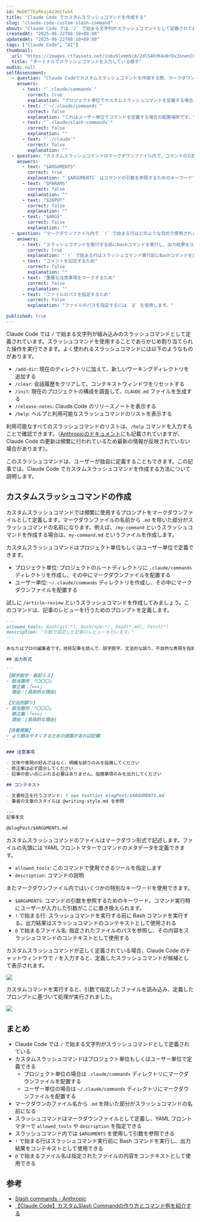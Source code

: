 ```yaml
---
id: MwDKTTEpRkqjAUJmIfwkA
title: "Claude Code でカスタムスラッシュコマンドを作成する"
slug: "claude-code-custom-slash-command"
about: "Claude Code では `/` で始まる文字列がスラッシュコマンドとして定義されておりあらかじめ割り当てられた操作を実行できます。スラッシュコマンドはユーザーが独自に定義することもできます。この記事では、Claude Code でカスタムスラッシュコマンドを作成する方法について説明します。"
createdAt: "2025-06-22T08:10+09:00"
updatedAt: "2025-06-22T08:10+09:00"
tags: ["Claude Code", "AI"]
thumbnail:
  url: "https://images.ctfassets.net/in6v9lxmm5c8/2dlS4hYK4u0rDx3snenCHT/b6fe043d8582c9b4b8a60c59609a56bf/claude_code_thumbnail.svg"
  title: "ターミナルでスラッシュコマンドを入力している様子"
audio: null
selfAssessment:
  - question: "Claude Codeでカスタムスラッシュコマンドを作成する際、マークダウンファイルをどこに配置すればプロジェクト単位でコマンドを定義できますか？"
    answers:
      - text: "`.claude/commands`"
        correct: true
        explanation: "プロジェクト単位でカスタムスラッシュコマンドを定義する場合は、プロジェクトのルートディレクトリに `.claude/commands` ディレクトリを作成し、その中にマークダウンファイルを配置します。"
      - text: "`~/.claude/commands`"
        correct: false
        explanation: "これはユーザー単位でコマンドを定義する場合の配置場所です。"
      - text: "`.claude/slash-commands`"
        correct: false
        explanation: ""
      - text: "`./claude`"
        correct: false
        explanation: ""
  - question: "カスタムスラッシュコマンドのマークダウンファイル内で、コマンドの引数を参照するために使用するキーワードは何ですか？"
    answers:
      - text: "$ARGUMENTS"
        correct: true
        explanation: "`$ARGUMENTS` はコマンドの引数を参照するためのキーワードで、コマンド実行時にユーザーが入力した引数がここに置き換えられます。"
      - text: "$PARAMS"
        correct: false
        explanation: ""
      - text: "$INPUT"
        correct: false
        explanation: ""
      - text: "$ARGS"
        correct: false
        explanation: ""
  - question: "マークダウンファイル内で `!` で始まる行はどのような目的で使用されますか？"
    answers:
      - text: "スラッシュコマンドを実行する前にBashコマンドを実行し、出力結果をスラッシュコマンドのコンテキストとして使用する"
        correct: true
        explanation: "`!` で始まる行はスラッシュコマンド実行前にBashコマンドを実行し、その出力結果をコンテキストとして使用できます。"
      - text: "コメントを記述するため"
        correct: false
        explanation: ""
      - text: "重要な注意事項をマークするため"
        correct: false
        explanation: ""
      - text: "ファイルのパスを指定するため"
        correct: false
        explanation: "ファイルのパスを指定するには `@` を使用します。"

published: true
---
```


Claude Code では `/` で始まる文字列が組み込みのスラッシュコマンドとして定義されています。スラッシュコマンドを使用することであらかじめ割り当てられた操作を実行できます。よく使われるスラッシュコマンドには以下のようなものがあります。

- `/add-dir`: 現在のディレクトリに加えて、新しいワーキングディレクトリを追加する
- `/clear`: 会話履歴をクリアして、コンテキストウィンドウをリセットする
- `/init`: 現在のプロジェクトの構成を調査して、`CLAUDE.md` ファイルを生成する
- `/release-notes`: Claude Code のリリースノートを表示する
- `/help`: ヘルプと利用可能なスラッシュコマンドのリストを表示する

利用可能なすべてのスラッシュコマンドのリストは、`/help` コマンドを入力することで確認できます。（[Anthropicのドキュメント](https://docs.anthropic.com/en/docs/claude-code/slash-commands)にも記載されていますが、Claude Code の更新は頻繁に行われているため最新の情報が反映されていない場合があります）。

このスラッシュコマンドは、ユーザーが独自に定義することもできます。この記事では、Claude Code でカスタムスラッシュコマンドを作成する方法について説明します。

## カスタムスラッシュコマンドの作成

カスタムスラッシュコマンドでは頻繁に使用するプロンプトをマークダウンファイルとして定義します。マークダウンファイルの名前から `.md` を除いた部分がスラッシュコマンドの名前になります。例えば、`/my-command` というスラッシュコマンドを作成する場合は、`my-command.md` というファイルを作成します。

カスタムスラッシュコマンドはプロジェクト単位もしくはユーザー単位で定義できます。

- プロジェクト単位: プロジェクトのルートディレクトリに `.claude/commands` ディレクトリを作成し、その中にマークダウンファイルを配置する
- ユーザー単位: `~/.claude/commands` ディレクトリを作成し、その中にマークダウンファイルを配置する

試しに `/article-review` というスラッシュコマンドを作成してみましょう。このコマンドは、記事のレビューを行うためのプロンプトを定義します。

~~~.claude/commands/article-review.md
---
allowed_tools: Bash(git:*), Bash(npm:*), Read(*.md), Fetch(*)
description: "引数で指定した記事のレビューを行います。"
---

あなたはプロの編集者です。技術記事を読んで、誤字脱字、文法的な誤り、不自然な表現を指摘してください。

## 出力形式

```
【誤字脱字・表記ミス】
- 該当箇所：「〇〇〇」
  修正案：「×××」
  理由：[具体的な理由]

【文法的誤り】
- 該当箇所：「〇〇〇」
  修正案：「×××」
  理由：[具体的な理由]

【改善提案】
- より読みやすくするための提案があれば記載
```

### 注意事項

- 文体や表現の好みではなく、明確な誤りのみを指摘してください
- 修正案は必ず提示してください
- 記事の良い点にふれる必要はありません。指摘事項のみを出力してください

## コンテキスト

- 文書校正を行うコマンド: !`npx textlint blogPost/$ARGUMENTS.md`
- 筆者の文章のスタイルは @writing-style.md を参照

---
記事本文

@blogPost/$ARGUMENTS.md
~~~

カスタムスラッシュコマンドのファイルはマークダウン形式で記述します。ファイルの先頭には YAML フロントマターでコマンドのメタデータを定義できます。

- `allowed_tools`: このコマンドで使用できるツールを指定します
- `description`: コマンドの説明

またマークダウンファイル内ではいくつかの特別なキーワードを使用できます。

- `$ARGUMENTS`: コマンドの引数を参照するためのキーワード。コマンド実行時にユーザーが入力した引数がここに置き換えられます。
- `!` で始まる行: スラッシュコマンドを実行する前に Bash コマンドを実行する。出力結果はスラッシュコマンドのコンテキストとして使用される
- `@` で始まるファイル名: 指定されたファイルのパスを参照し、その内容をスラッシュコマンドのコンテキストとして使用する

カスタムスラッシュコマンドが正しく定義されている場合、Claude Code のチャットウィンドウで `/` を入力すると、定義したスラッシュコマンドが候補として表示されます。

![](https://images.ctfassets.net/in6v9lxmm5c8/4ot4s70JXrwYZrtXNRCyaM/3630ed5281cd7aaeecee365a40fae332/%C3%A3__%C3%A3__%C3%A3_%C2%AA%C3%A3__%C3%A3__%C3%A3__%C3%A3__%C3%A3__%C3%A3___2025-06-22_9.07.18.png)

カスタムコマンドを実行すると、引数で指定したファイルを読み込み、定義したプロンプトに基づいて処理が実行されました。

![](https://images.ctfassets.net/in6v9lxmm5c8/7vJCHfcSnwZeWVnQZSgwE6/8e9b9c798ce0778ac30c9cb73f550427/%C3%A3__%C3%A3__%C3%A3_%C2%AA%C3%A3__%C3%A3__%C3%A3__%C3%A3__%C3%A3__%C3%A3___2025-06-22_9.21.43.png)

## まとめ

- Claude Code では `/` で始まる文字列がスラッシュコマンドとして定義されている
- カスタムスラッシュコマンドはプロジェクト単位もしくはユーザー単位で定義できる
  - プロジェクト単位の場合は `.claude/commands` ディレクトリにマークダウンファイルを配置する
  - ユーザー単位の場合は `~/.claude/commands` ディレクトリにマークダウンファイルを配置する
- マークダウンのファイル名から `.md` を除いた部分がスラッシュコマンドの名前になる
- スラッシュコマンドはマークダウンファイルとして定義し、YAML フロントマターで `allowed_tools` や `description` を指定できる
- スラッシュコマンド内では `$ARGUMENTS` を使用して引数を参照できる
- `!` で始まる行はスラッシュコマンド実行前に Bash コマンドを実行し、出力結果をコンテキストとして使用できる
- `@` で始まるファイル名は指定されたファイルの内容をコンテキストとして使用できる

## 参考

- [Slash commands - Anthropic](https://docs.anthropic.com/en/docs/claude-code/slash-commands)
- [【Claude Code】カスタムSlash Commandの作り方とコマンド例を紹介する](https://zenn.dev/oikon/articles/cb11b84f891228)